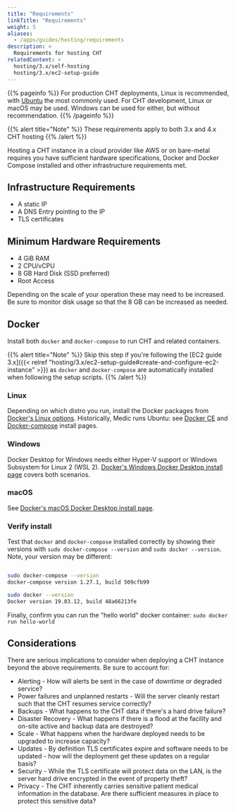 ```yaml
---
title: "Requirements"
linkTitle: "Requirements"
weight: 5
aliases:  
  - /apps/guides/hosting/requirements
description: >
  Requirements for hosting CHT
relatedContent: >
  hosting/3.x/self-hosting
  hosting/3.x/ec2-setup-guide
---
```


{{% pageinfo %}}
For production CHT deployments, Linux is recommended, with [Ubuntu](https://ubuntu.com/server) the most commonly used. For CHT development, Linux or macOS may be used. Windows can be used for either, but without recommendation.
{{% /pageinfo %}}

{{% alert title="Note" %}}
These requirements apply to both 3.x and 4.x CHT hosting
{{% /alert %}}

Hosting a CHT instance in a cloud provider like AWS or on bare-metal requires you have sufficient hardware specifications, Docker and Docker Compose installed and other infrastructure requirements met.

## Infrastructure Requirements

- A static IP
- A DNS Entry pointing to the IP
- TLS certificates

## Minimum Hardware Requirements

- 4 GiB RAM
- 2 CPU/vCPU
- 8 GB Hard Disk (SSD preferred)
- Root Access

Depending on the scale of your operation these may need to be increased. Be sure to monitor disk usage so that the 8 GB can be increased as needed.

## Docker

Install both `docker` and `docker-compose` to run CHT and related containers.

{{% alert title="Note" %}}
Skip this step if you're following the [EC2 guide 3.x]({{< relref "hosting/3.x/ec2-setup-guide#create-and-configure-ec2-instance" >}}) as `docker` and `docker-compose` are automatically installed when following the setup scripts.
{{% /alert %}}

### Linux

Depending on which distro you run, install the Docker packages from [Docker's Linux options](https://docs.docker.com/engine/install/#server). Historically, Medic runs Ubuntu: see [Docker CE](https://docs.docker.com/engine/install/ubuntu/) and [Docker-compose](https://docs.docker.com/compose/install/) install pages.

### Windows

Docker Desktop for Windows needs either Hyper-V support or Windows Subsystem for Linux 2 (WSL 2). [Docker's Windows Docker Desktop install page](https://docs.docker.com/docker-for-windows/install/) covers both scenarios.

### macOS

See [Docker's macOS Docker Desktop install page](https://docs.docker.com/docker-for-mac/install/).

### Verify install

Test that `docker` and `docker-compose` installed correctly by showing their versions with `sudo docker-compose --version` and `sudo docker --version`. Note, your version may be different:

```bash

sudo docker-compose --version
docker-compose version 1.27.1, build 509cfb99

sudo docker --version
Docker version 19.03.12, build 48a66213fe
```

Finally, confirm you can run the "hello world" docker container: `sudo docker run hello-world`

## Considerations

There are serious implications to consider when deploying a CHT instance beyond the above requirements. Be sure to account for:

- Alerting - How will alerts be sent in the case of downtime or degraded service?
- Power failures and unplanned restarts - Will the server cleanly restart such that the CHT resumes service correctly?
- Backups - What happens to the CHT data if there's a hard drive failure?
- Disaster Recovery - What happens if there is a flood at the facility and on-site active and backup data are destroyed?
- Scale - What happens when the hardware deployed needs to be upgraded to increase capacity?
- Updates - By definition TLS certificates expire and software needs to be updated - how will the deployment get these updates on a regular basis?
- Security - While the TLS certificate will protect data on the LAN, is the server hard drive encrypted in the event of property theft?
- Privacy - The CHT inherently carries sensitive patient medical information in the database. Are there sufficient measures in place to protect this sensitive data?

